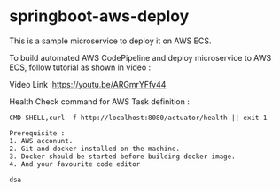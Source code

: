 # springboot-aws-deploy 

This is a sample microservice to deploy it on AWS ECS.

To build automated AWS CodePipeline and deploy microservice to AWS ECS, follow tutorial as shown in video :

Video Link :https://youtu.be/ARGmrYFfv44

Health Check command for AWS Task definition : 
```
CMD-SHELL,curl -f http://localhost:8080/actuator/health || exit 1
```

```
Prerequisite :
1. AWS acconunt.
2. Git and docker installed on the machine.
3. Docker should be started before building docker image.
4. And your favourite code editor 

dsa